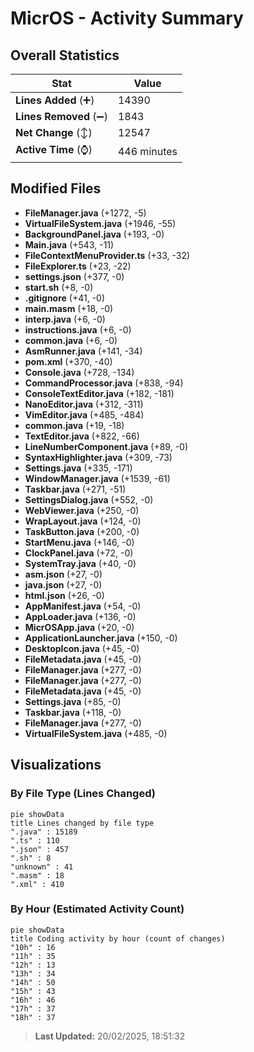 # MicrOS - Activity Summary 

## Overall Statistics

| Stat                   | Value                                                             |
| ---------------------- | ----------------------------------------------------------------- |
| **Lines Added** (➕)   | 14390                                          |
| **Lines Removed** (➖) | 1843                                        |
| **Net Change** (↕)    | 12547                |
| **Active Time** (⌚)   | 446 minutes |


## Modified Files
- **FileManager.java** (+1272, -5)
- **VirtualFileSystem.java** (+1946, -55)
- **BackgroundPanel.java** (+193, -0)
- **Main.java** (+543, -11)
- **FileContextMenuProvider.ts** (+33, -32)
- **FileExplorer.ts** (+23, -22)
- **settings.json** (+377, -0)
- **start.sh** (+8, -0)
- **.gitignore** (+41, -0)
- **main.masm** (+18, -0)
- **interp.java** (+6, -0)
- **instructions.java** (+6, -0)
- **common.java** (+6, -0)
- **AsmRunner.java** (+141, -34)
- **pom.xml** (+370, -40)
- **Console.java** (+728, -134)
- **CommandProcessor.java** (+838, -94)
- **ConsoleTextEditor.java** (+182, -181)
- **NanoEditor.java** (+312, -311)
- **VimEditor.java** (+485, -484)
- **common.java** (+19, -18)
- **TextEditor.java** (+822, -66)
- **LineNumberComponent.java** (+89, -0)
- **SyntaxHighlighter.java** (+309, -73)
- **Settings.java** (+335, -171)
- **WindowManager.java** (+1539, -61)
- **Taskbar.java** (+271, -51)
- **SettingsDialog.java** (+552, -0)
- **WebViewer.java** (+250, -0)
- **WrapLayout.java** (+124, -0)
- **TaskButton.java** (+200, -0)
- **StartMenu.java** (+146, -0)
- **ClockPanel.java** (+72, -0)
- **SystemTray.java** (+40, -0)
- **asm.json** (+27, -0)
- **java.json** (+27, -0)
- **html.json** (+26, -0)
- **AppManifest.java** (+54, -0)
- **AppLoader.java** (+136, -0)
- **MicrOSApp.java** (+20, -0)
- **ApplicationLauncher.java** (+150, -0)
- **DesktopIcon.java** (+45, -0)
- **FileMetadata.java** (+45, -0)
- **FileManager.java** (+277, -0)
- **FileManager.java** (+277, -0)
- **FileMetadata.java** (+45, -0)
- **Settings.java** (+85, -0)
- **Taskbar.java** (+118, -0)
- **FileManager.java** (+277, -0)
- **VirtualFileSystem.java** (+485, -0)

## Visualizations

### By File Type (Lines Changed)

```mermaid
pie showData
title Lines changed by file type
".java" : 15189
".ts" : 110
".json" : 457
".sh" : 8
"unknown" : 41
".masm" : 18
".xml" : 410
```

### By Hour (Estimated Activity Count)

```mermaid
pie showData
title Coding activity by hour (count of changes)
"10h" : 16
"11h" : 35
"12h" : 13
"13h" : 34
"14h" : 50
"15h" : 43
"16h" : 46
"17h" : 37
"18h" : 37
```


> **Last Updated:** 20/02/2025, 18:51:32